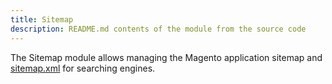 ```yaml
---
title: Sitemap
description: README.md contents of the module from the source code
---
```


The Sitemap module allows managing the Magento application sitemap and
[sitemap.xml](http://en.wikipedia.org/wiki/Sitemaps) for searching engines.

